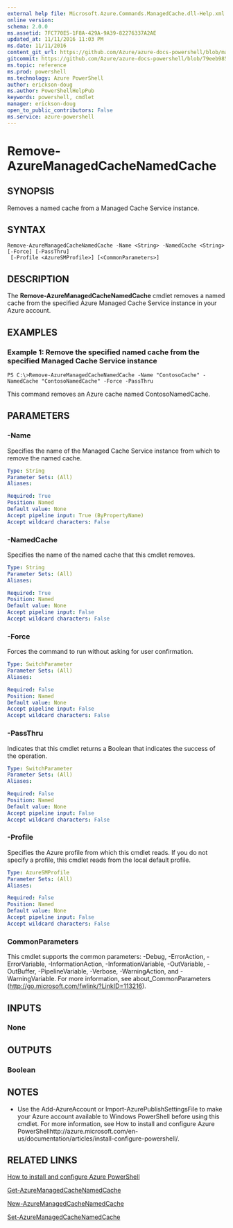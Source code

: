 ```yaml
---
external help file: Microsoft.Azure.Commands.ManagedCache.dll-Help.xml
online version: 
schema: 2.0.0
ms.assetid: 7FC770E5-1F8A-429A-9A39-82276337A2AE
updated_at: 11/11/2016 11:03 PM
ms.date: 11/11/2016
content_git_url: https://github.com/Azure/azure-docs-powershell/blob/master/azureps-cmdlets-docs/ServiceManagement/Azure.ManagedCache/v3.0.0/Remove-AzureManagedCacheNamedCache.md
gitcommit: https://github.com/Azure/azure-docs-powershell/blob/79eeb985ea480979357fb4695832a0c3d29a48bf/azureps-cmdlets-docs/ServiceManagement/Azure.ManagedCache/v3.0.0/Remove-AzureManagedCacheNamedCache.md
ms.topic: reference
ms.prod: powershell
ms.technology: Azure PowerShell
author: erickson-doug
ms.author: PowerShellHelpPub
keywords: powershell, cmdlet
manager: erickson-doug
open_to_public_contributors: False
ms.service: azure-powershell
---
```


# Remove-AzureManagedCacheNamedCache

## SYNOPSIS
Removes a named cache from a Managed Cache Service instance.

## SYNTAX

```
Remove-AzureManagedCacheNamedCache -Name <String> -NamedCache <String> [-Force] [-PassThru]
 [-Profile <AzureSMProfile>] [<CommonParameters>]
```

## DESCRIPTION
The **Remove-AzureManagedCacheNamedCache** cmdlet removes a named cache from the specified Azure Managed Cache Service instance in your Azure account.

## EXAMPLES

### Example 1: Remove the specified named cache from the specified Managed Cache Service instance
```
PS C:\>Remove-AzureManagedCacheNamedCache -Name "ContosoCache" -NamedCache "ContosoNamedCache" -Force -PassThru
```

This command removes an Azure cache named ContosoNamedCache.

## PARAMETERS

### -Name
Specifies the name of the Managed Cache Service instance from which to remove the named cache.

```yaml
Type: String
Parameter Sets: (All)
Aliases: 

Required: True
Position: Named
Default value: None
Accept pipeline input: True (ByPropertyName)
Accept wildcard characters: False
```

### -NamedCache
Specifies the name of the named cache that this cmdlet removes.

```yaml
Type: String
Parameter Sets: (All)
Aliases: 

Required: True
Position: Named
Default value: None
Accept pipeline input: False
Accept wildcard characters: False
```

### -Force
Forces the command to run without asking for user confirmation.

```yaml
Type: SwitchParameter
Parameter Sets: (All)
Aliases: 

Required: False
Position: Named
Default value: None
Accept pipeline input: False
Accept wildcard characters: False
```

### -PassThru
Indicates that this cmdlet returns a Boolean that indicates the success of the operation.

```yaml
Type: SwitchParameter
Parameter Sets: (All)
Aliases: 

Required: False
Position: Named
Default value: None
Accept pipeline input: False
Accept wildcard characters: False
```

### -Profile
Specifies the Azure profile from which this cmdlet reads.
If you do not specify a profile, this cmdlet reads from the local default profile.

```yaml
Type: AzureSMProfile
Parameter Sets: (All)
Aliases: 

Required: False
Position: Named
Default value: None
Accept pipeline input: False
Accept wildcard characters: False
```

### CommonParameters
This cmdlet supports the common parameters: -Debug, -ErrorAction, -ErrorVariable, -InformationAction, -InformationVariable, -OutVariable, -OutBuffer, -PipelineVariable, -Verbose, -WarningAction, and -WarningVariable. For more information, see about_CommonParameters (http://go.microsoft.com/fwlink/?LinkID=113216).

## INPUTS

### None

## OUTPUTS

### Boolean

## NOTES
* Use the Add-AzureAccount or Import-AzurePublishSettingsFile to make your Azure account available to Windows PowerShell before using this cmdlet. For more information, see How to install and configure Azure PowerShellhttp://azure.microsoft.com/en-us/documentation/articles/install-configure-powershell/.

## RELATED LINKS

[How to install and configure Azure PowerShell](http://azure.microsoft.com/en-us/documentation/articles/install-configure-powershell/)

[Get-AzureManagedCacheNamedCache](xref:ServiceManagement/Azure.ManagedCache/v3.0.0/Get-AzureManagedCacheNamedCache.md)

[New-AzureManagedCacheNamedCache](xref:ServiceManagement/Azure.ManagedCache/v3.0.0/New-AzureManagedCacheNamedCache.md)

[Set-AzureManagedCacheNamedCache](xref:ServiceManagement/Azure.ManagedCache/v3.0.0/Set-AzureManagedCacheNamedCache.md)



